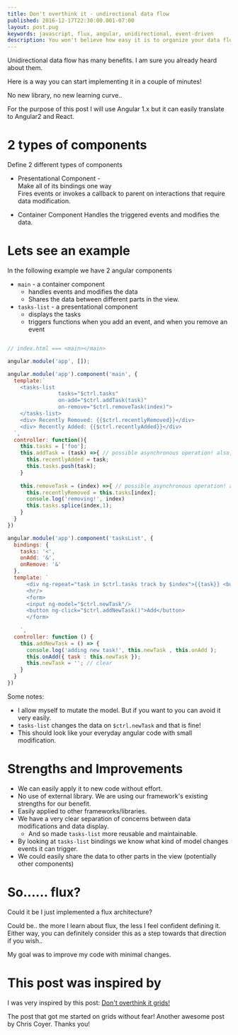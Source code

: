 ```yaml
---
title: Don't overthink it - undirectional data flow
published: 2016-12-17T22:30:00.001-07:00
layout: post.pug
keywords: javascript, flux, angular, unidirectional, event-driven
description: You won't believe how easy it is to organize your data flow!
---
```


Unidirectional data flow has many benefits. I am sure you already heard about them.      

Here is a way you can start implementing it in a couple of minutes!

No new library, no new learning curve.. 
   
For the purpose of this post I will use Angular 1.x but it can easily translate to Angular2 and React.

# 2 types of components

Define 2 different types of components

 * Presentational Component -    
   Make all of its bindings one way     
   Fires events or invokes a callback to parent on interactions that require data modification.       
   
 * Container Component
   Handles the triggered events and modifies the data. 

# Lets see an example

In the following example we have 2 angular components

 * `main` - a container component
   * handles events and modifies the data
   * Shares the data between different parts in the view.
 * `tasks-list` - a presentational component
   * displays the tasks 
   * triggers functions when you add an event, and when you remove an event
 

```javascript

// index.html === <main></main>

angular.module('app', []);

angular.module('app').component('main', {
  template:`
    <tasks-list 
                tasks="$ctrl.tasks" 
                on-add="$ctrl.addTask(task)" 
                on-remove="$ctrl.removeTask(index)">
    </tasks-list>
    <div> Recently Removed: {{$ctrl.recentlyRemoved}}</div>
    <div> Recently Added: {{$ctrl.recentlyAdded}}</div>
  `,
  controller: function(){
    this.tasks = ['foo'];
    this.addTask = (task) =>{ // possible asynchronous operation! also, you can delegate to a service..
      this.recentlyAdded = task;
      this.tasks.push(task);
    }
    
    this.removeTask = (index) =>{ // possible asynchronous operation! also, you can delegate to a service..
      this.recentlyRemoved = this.tasks[index];
      console.log('removing!', index)
      this.tasks.splice(index,1);
    }
  }
})

angular.module('app').component('tasksList', {
  bindings: {
    tasks: '<',
    onAdd: '&',
    onRemove: '&'
  },
  template: `
      <div ng-repeat="task in $ctrl.tasks track by $index">{{task}} <button ng-click="$ctrl.onRemove({index:$index})">remove</button></div>
      <hr/>
      <form>
      <input ng-model="$ctrl.newTask"/>
      <button ng-click="$ctrl.addNewTask()">Add</button>
      </form>
      
    `,
  controller: function () {
    this.addNewTask = () => {
      console.log('adding new task!', this.newTask , this.onAdd );
      this.onAdd({ task : this.newTask });
      this.newTask = ''; // clear
    }
  }
})
```

Some notes:
 
  * I allow myself to mutate the model. But if you want to you can avoid it very easily. 
  * `tasks-list` changes the data on `$ctrl.newTask` and that is fine! 
  * This should look like your everyday angular code with small modification. 

# Strengths and Improvements
 
 * We can easily apply it to new code without effort.
 * No use of external library. We are using our framework's existing strengths for our benefit. 
 * Easily applied to other frameworks/libraries.
 * We have a very clear separation of concerns between data modifications and data display.
   * And so made `tasks-list` more reusable and maintainable.
 * By looking at `tasks-list` bindings we know what kind of model changes events it can trigger. 
 * We could easily share the data to other parts in the view (potentially other components)
  
# So...... flux? 

Could it be I just implemented a flux architecture?    

Could be.. the more I learn about flux, the less I feel confident defining it.  
Either way, you can definitely consider this as a step towards that direction if you wish..    

My goal was to improve my code with minimal changes. 
 
# This post was inspired by

I was very inspired by this post: [Don't overthink it grids!](https://css-tricks.com/dont-overthink-it-grids/)
 
The post that got me started on grids without fear! Another awesome post by Chris Coyer. Thanks you!
